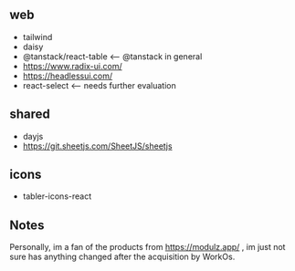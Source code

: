 ## web
- tailwind
- daisy
- @tanstack/react-table <-- @tanstack in general
- https://www.radix-ui.com/
- https://headlessui.com/
- react-select <-- needs further evaluation

## shared
- dayjs
- https://git.sheetjs.com/SheetJS/sheetjs

## icons
- tabler-icons-react

## Notes
Personally, im a fan of the products from https://modulz.app/ , im just not sure has anything changed after the acquisition by WorkOs.
